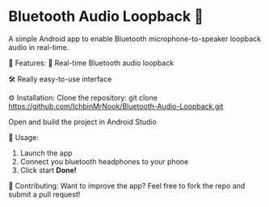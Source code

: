 # Bluetooth Audio Loopback 🔁
A simple Android app to enable Bluetooth microphone-to-speaker loopback audio in real-time.

📲 Features:
🔄 Real-time Bluetooth audio loopback

🛠️ Really easy-to-use interface

⚙️ Installation:
Clone the repository:
git clone https://github.com/IchbinMrNook/Bluetooth-Audio-Loopback.git

Open and build the project in Android Studio

🚀 Usage:
1. Launch the app
2. Connect you bluetooth headphones to your phone
3. Click start
**Done!**

🤝 Contributing:
Want to improve the app? Feel free to fork the repo and submit a pull request!
